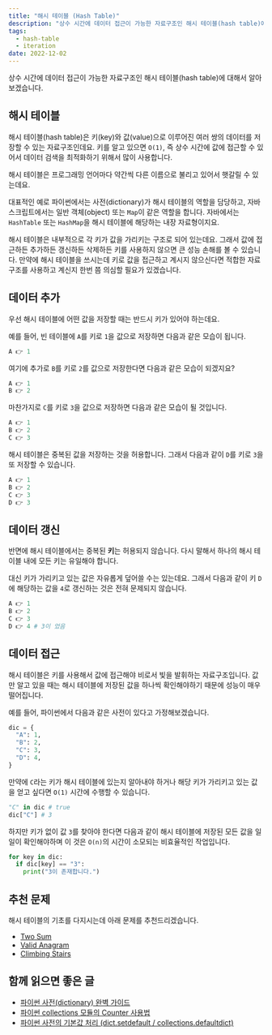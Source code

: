 ```yaml
---
title: "해시 테이블 (Hash Table)"
description: "상수 시간에 데이터 접근이 가능한 자료구조인 해시 테이블(hash table)에 대해서 알아보겠습니다."
tags:
  - hash-table
  - iteration
date: 2022-12-02
---
```


상수 시간에 데이터 접근이 가능한 자료구조인 해시 테이블(hash table)에 대해서 알아보겠습니다.

## 해시 테이블

해시 테이블(hash table)은 키(key)와 값(value)으로 이루어진 여러 쌍의 데이터를 저장할 수 있는 자료구조인데요.
키를 알고 있으면 `O(1)`, 즉 상수 시간에 값에 접근할 수 있어서 데이터 검색을 최적화하기 위해서 많이 사용합니다.

해시 테이블은 프로그래밍 언어마다 약간씩 다른 이름으로 불리고 있어서 햇갈릴 수 있는데요.

대표적인 예로 파이썬에서는 사전(dictionary)가 해시 테이블의 역할을 담당하고, 자바스크립트에서는 일반 객체(object) 또는 `Map`이 같은 역할을 합니다.
자바에서는 `HashTable` 또는 `HashMap`을 해시 테이블에 해당하는 내장 자료형이지요.

해시 테이블은 내부적으로 각 키가 값을 가리키는 구조로 되어 있는데요.
그래서 값에 접근하든 추가하든 갱신하든 삭제하든 키를 사용하지 않으면 큰 성능 손해를 볼 수 있습니다.
만약에 해시 테이블을 쓰시는데 키로 값을 접근하고 계시지 않으신다면 적합한 자료구조를 사용하고 계신지 한번 쯤 의심할 필요가 있겠습니다.

## 데이터 추가

우선 해시 테이블에 어떤 값을 저장할 때는 반드시 키가 있어야 하는데요.

예를 들어, 빈 테이블에 `A`를 키로 `1`을 값으로 저장하면 다음과 같은 모습이 됩니다.

```py
A 👉 1
```

여기에 추가로 `B`를 키로 `2`를 값으로 저장한다면 다음과 같은 모습이 되겠지요?

```py
A 👉 1
B 👉 2
```

마찬가지로 `C`를 키로 `3`을 값으로 저장하면 다음과 같은 모습이 될 것입니다.

```py
A 👉 1
B 👉 2
C 👉 3
```

해시 테이블은 중복된 값을 저장하는 것을 허용합니다.
그래서 다음과 같이 `D`를 키로 `3`을 또 저장할 수 있습니다.

```py
A 👉 1
B 👉 2
C 👉 3
D 👉 3
```

## 데이터 갱신

반면에 해시 테이블에서는 중복된 **키**는 허용되지 않습니다.
다시 말해서 하나의 해시 테이블 내에 모든 키는 유일해야 합니다.

대신 키가 가리키고 있는 값은 자유롭게 덮어쓸 수는 있는데요.
그래서 다음과 같이 키 `D`에 해당하는 값을 `4`로 갱신하는 것은 전혀 문제되지 않습니다.

```py
A 👉 1
B 👉 2
C 👉 3
D 👉 4 # 3이 었음
```

## 데이터 접근

해시 테이블은 키를 사용해서 값에 접근해야 비로서 빛을 발휘하는 자료구조입니다.
값만 알고 있을 때는 해시 테이블에 저장된 값을 하나씩 확인해야하기 때문에 성능이 매우 떨어집니다.

예를 들어, 파이썬에서 다음과 같은 사전이 있다고 가정해보겠습니다.

```py
dic = {
  "A": 1,
  "B": 2,
  "C": 3,
  "D": 4,
}
```

만약에 `C`라는 키가 해시 테이블에 있는지 알아내야 하거나 해당 키가 가리키고 있는 값을 얻고 싶다면 `O(1)` 시간에 수행할 수 있습니다.

```py
"C" in dic # true
dic["C"] # 3
```

하지만 키가 없이 값 `3`를 찾아야 한다면 다음과 같이 해시 테이블에 저장된 모든 값을 일일이 확인해야하며 이 것은 `O(n)`의 시간이 소모되는 비효율적인 작업입니다.

```py
for key in dic:
  if dic[key] == "3":
    print("3이 존재합니다.")
```

## 추천 문제

해시 테이블의 기초를 다지시는데 아래 문제를 추천드리겠습니다.

- [Two Sum](/problems/two-sum/)
- [Valid Anagram](/problems/valid-anagram/)
- [Climbing Stairs](/problems/climbing-stairs/)

## 함께 읽으면 좋은 글

- [파이썬 사전(dictionary) 완벽 가이드](https://www.daleseo.com/python-dictionary/)
- [파이썬 collections 모듈의 Counter 사용법](https://www.daleseo.com/python-collections-counter/)
- [파이썬 사전의 기본값 처리 (dict.setdefault / collections.defaultdict)](https://www.daleseo.com/python-collections-defaultdict/)
